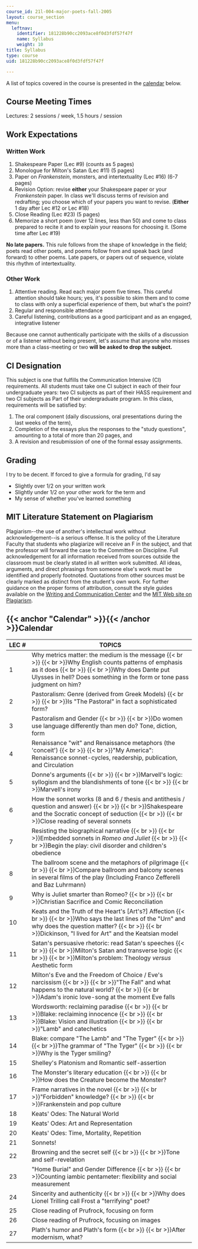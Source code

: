 ```yaml
---
course_id: 21l-004-major-poets-fall-2005
layout: course_section
menu:
  leftnav:
    identifier: 181228b90cc2093ace8f0d3fdf57f47f
    name: Syllabus
    weight: 10
title: Syllabus
type: course
uid: 181228b90cc2093ace8f0d3fdf57f47f

---
```


A list of topics covered in the course is presented in the [calendar](#Calendar) below.

Course Meeting Times
--------------------

Lectures: 2 sessions / week, 1.5 hours / session

Work Expectations
-----------------

### Written Work

1.  Shakespeare Paper (Lec #9) (counts as 5 pages)
2.  Monologue for Milton's Satan (Lec #11) (5 pages)
3.  Paper on _Frankenstein_, monsters, and intertextuality (Lec #16) (6-7 pages)
4.  Revision Option: revise **either** your Shakespeare paper or your _Frankenstein_ paper. In class we'll discuss terms of revision and redrafting; you choose which of your papers you want to revise. (**Either** 1 day after Lec #12 or Lec #18)
5.  Close Reading (Lec #23) (5 pages)
6.  Memorize a short poem (over 12 lines, less than 50) and come to class prepared to recite it and to explain your reasons for choosing it. (Some time after Lec #19)

**No late papers.** This rule follows from the shape of knowledge in the field; poets read other poets, and poems follow from and speak back (and forward) to other poems. Late papers, or papers out of sequence, violate this rhythm of intertextuality.

### Other Work

1.  Attentive reading. Read each major poem five times. This careful attention should take hours; yes, it's possible to skim them and to come to class with only a superficial experience of them, but what's the point?
2.  Regular and responsible attendance
3.  Careful listening, contributions as a good participant and as an engaged, integrative listener

Because one cannot authentically participate with the skills of a discussion or of a listener without being present, let's assume that anyone who misses more than a class-meeting or two **will be asked to drop the subject.**

CI Designation
--------------

This subject is one that fulfills the Communication Intensive (CI) requirements. All students must take one CI subject in each of their four undergraduate years: two CI subjects as part of their HASS requirement and two CI subjects as Part of their undergraduate program. In this class, requirements will be satisfied by:

1.  The oral component (daily discussions, oral presentations during the last weeks of the term),
2.  Completion of the essays plus the responses to the "study questions", amounting to a total of more than 20 pages, and
3.  A revision and resubmission of one of the formal essay assignments.

Grading
-------

I try to be decent. If forced to give a formula for grading, I'd say

*   Slightly over 1/2 on your written work
*   Slightly under 1/2 on your other work for the term and
*   My sense of whether you've learned something

MIT Literature Statement on Plagiarism
--------------------------------------

Plagiarism--the use of another's intellectual work without acknowledgement--is a serious offense. It is the policy of the Literature Faculty that students who plagiarize will receive an F in the subject, and that the professor will forward the case to the Committee on Discipline. Full acknowledgement for all information received from sources outside the classroom must be clearly stated in all written work submitted. All ideas, arguments, and direct phrasings from someone else's work must be identified and properly footnoted. Quotations from other sources must be clearly marked as distinct from the student's own work. For further guidance on the proper forms of attribution, consult the style guides available on the [Writing and Communication Center](http://cmsw.mit.edu/writing-and-communication-center/) and the [MIT Web site on Plagiarism](http://cmsw.mit.edu/writing-and-communication-center/avoiding-plagiarism/).

{{< anchor "Calendar" >}}{{< /anchor >}}Calendar
------------------------------------------------

| LEC # | TOPICS |
| --- | --- |
| 1 | Why metrics matter: the medium is the message  {{< br >}}  {{< br >}}Why English counts patterns of emphasis as it does  {{< br >}}  {{< br >}}Why does Dante put Ulysses in hell? Does something in the form or tone pass judgment on him? |
| 2 | Pastoralism: Genre (derived from Greek Models)  {{< br >}}  {{< br >}}Is "The Pastoral" in fact a sophisticated form? |
| 3 | Pastoralism and Gender  {{< br >}}  {{< br >}}Do women use language differently than men do? Tone, diction, form |
| 4 | Renaissance "wit" and Renaissance metaphors (the 'conceit')  {{< br >}}  {{< br >}}"My America": Renaissance sonnet-cycles, readership, publication, and Circulation |
| 5 | Donne's arguments  {{< br >}}  {{< br >}}Marvell's logic: syllogism and the blandishments of tone  {{< br >}}  {{< br >}}Marvell's irony |
| 6 | How the sonnet works (8 and 6 / thesis and antithesis / question and answer)  {{< br >}}  {{< br >}}Shakespeare and the Socratic concept of seduction  {{< br >}}  {{< br >}}Close reading of several sonnets |
| 7 | Resisting the biographical narrative  {{< br >}}  {{< br >}}Embedded sonnets in _Romeo and Juliet_  {{< br >}}  {{< br >}}Begin the play: civil disorder and children's obedience |
| 8 | The ballroom scene and the metaphors of pilgrimage  {{< br >}}  {{< br >}}Compare ballroom and balcony scenes in several films of the play (Including Franco Zefferelli and Baz Luhrmann) |
| 9 | Why is Juliet smarter than Romeo?  {{< br >}}  {{< br >}}Christian Sacrifice and Comic Reconciliation |
| 10 | Keats and the Truth of the Heart's \[Art's?\] Affection  {{< br >}}  {{< br >}}Who says the last lines of the "Urn" and why does the question matter?  {{< br >}}  {{< br >}}Dickinson, "I lived for Art" and the Keatsian model |
| 11 | Satan's persuasive rhetoric: read Satan's speeches  {{< br >}}  {{< br >}}Milton's Satan and transverse logic  {{< br >}}  {{< br >}}Milton's problem: Theology _versus_ Aesthetic form |
| 12 | Milton's Eve and the Freedom of Choice / Eve's narcissism  {{< br >}}  {{< br >}}"The Fall" and what happens to the natural world?  {{< br >}}  {{< br >}}Adam's ironic love-song at the moment Eve falls |
| 13 | Wordsworth: reclaiming paradise  {{< br >}}  {{< br >}}Blake: reclaiming innocence  {{< br >}}  {{< br >}}Blake: Vision and illustration  {{< br >}}  {{< br >}}"Lamb" and catechetics |
| 14 | Blake: compare "The Lamb" and "The Tyger"  {{< br >}}  {{< br >}}The grammar of "The Tyger"  {{< br >}}  {{< br >}}Why is the Tyger smiling? |
| 15 | Shelley's Platonism and Romantic self-assertion |
| 16 | The Monster's literary education  {{< br >}}  {{< br >}}How does the Creature become the Monster? |
| 17 | Frame narratives in the novel  {{< br >}}  {{< br >}}"Forbidden" knowledge?  {{< br >}}  {{< br >}}Frankenstein and pop culture |
| 18 | Keats' Odes: The Natural World |
| 19 | Keats' Odes: Art and Representation |
| 20 | Keats' Odes: Time, Mortality, Repetition |
| 21 | Sonnets! |
| 22 | Browning and the secret self  {{< br >}}  {{< br >}}Tone and self-revelation |
| 23 | "Home Burial" and Gender Difference  {{< br >}}  {{< br >}}Counting iambic pentameter: flexibility and social measurement |
| 24 | Sincerity and authenticity  {{< br >}}  {{< br >}}Why does Lionel Trilling call Frost a "terrifying" poet? |
| 25 | Close reading of Prufrock, focusing on form |
| 26 | Close reading of Prufrock, focusing on images |
| 27 | Plath's humor and Plath's form  {{< br >}}  {{< br >}}After modernism, what?